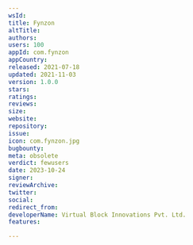 ```yaml
---
wsId: 
title: Fynzon
altTitle: 
authors: 
users: 100
appId: com.fynzon
appCountry: 
released: 2021-07-18
updated: 2021-11-03
version: 1.0.0
stars: 
ratings: 
reviews: 
size: 
website: 
repository: 
issue: 
icon: com.fynzon.jpg
bugbounty: 
meta: obsolete
verdict: fewusers
date: 2023-10-24
signer: 
reviewArchive: 
twitter: 
social: 
redirect_from: 
developerName: Virtual Block Innovations Pvt. Ltd.
features: 

---
```


